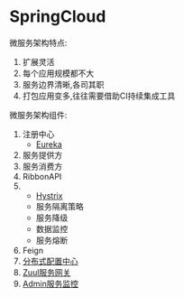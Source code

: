 # SpringCloud

微服务架构特点:
1. 扩展灵活
2. 每个应用规模都不大
3. 服务边界清晰,各司其职
4. 打包应用变多,往往需要借助CI持续集成工具

微服务架构组件:

1. 注册中心
    - [Eureka](/Spring/SpringCloud/Eureka.html)
2. 服务提供方
3. 服务消费方
4. RibbonAPI
5. - [Hystrix](/Spring/SpringCloud/Hystrix.html)
    - 服务隔离策略
    - 服务降级
    - 数据监控
    - 服务熔断
6. Feign
7. [分布式配置中心](/Spring/SpringCloud/Config.html)
8. [Zuul服务网关](/Spring/SpringCloud/Gateway.html)
9. [Admin服务监控](/Spring/SpringCloud/Admin.html)
